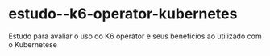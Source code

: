 # estudo--k6-operator-kubernetes
Estudo para avaliar o uso do K6 operator e seus beneficios ao utilizado com o Kubernetese
